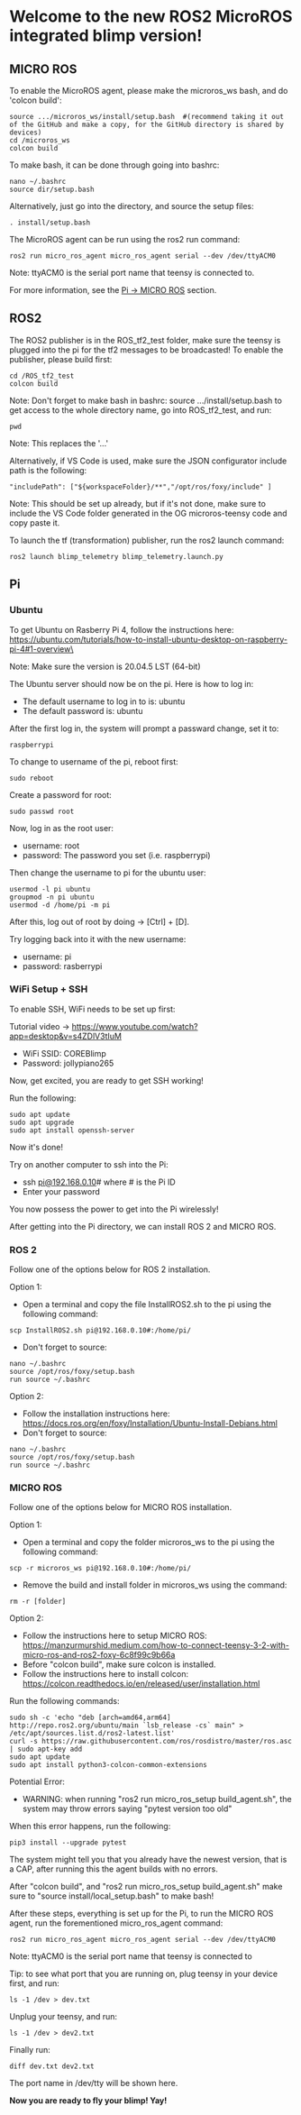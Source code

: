 # Welcome to the new ROS2 MicroROS integrated blimp version!



## MICRO ROS

To enable the MicroROS agent, please make the microros_ws bash, and do 'colcon build':

```
source .../microros_ws/install/setup.bash  #(recommend taking it out of the GitHub and make a copy, for the GitHub directory is shared by devices)
cd /microros_ws
colcon build
```
	
To make bash, it can be done through going into bashrc:

```
nano ~/.bashrc
source dir/setup.bash
```
 
Alternatively, just go into the directory, and source the setup files:

```
. install/setup.bash
```
	
The MicroROS agent can be run using the ros2 run command:

```
ros2 run micro_ros_agent micro_ros_agent serial --dev /dev/ttyACM0  
```

Note: ttyACM0 is the serial port name that teensy is connected to.

For more information, see the [Pi -> MICRO ROS](#micro-ros-1) section.



## ROS2

The ROS2 publisher is in the ROS_tf2_test folder, make sure the teensy is plugged into the pi for the tf2 messages to be broadcasted!
To enable the publisher, please build first:

```
cd /ROS_tf2_test
colcon build
```

Note: Don't forget to make bash in bashrc: source .../install/setup.bash to get access to the whole directory name, go into ROS_tf2_test, and run: 

```
pwd 
```

Note: This replaces the '...'
 
Alternatively, if VS Code is used, make sure the JSON configurator include path is the following:

```
"includePath": ["${workspaceFolder}/**","/opt/ros/foxy/include" ]
```
	
Note: This should be set up already, but if it's not done, make sure to include the VS Code folder generated in the OG microros-teensy code and copy paste it.

To launch the tf (transformation) publisher, run the ros2 launch command:

```
ros2 launch blimp_telemetry blimp_telemetry.launch.py
```	
	
## Pi

### Ubuntu

To get Ubuntu on Rasberry Pi 4, follow the instructions here: https://ubuntu.com/tutorials/how-to-install-ubuntu-desktop-on-raspberry-pi-4#1-overview\
	
Note: Make sure the version is 20.04.5 LST (64-bit)

The Ubuntu server should now be on the pi. Here is how to log in:

- The default username to log in to is: ubuntu
- The default password is: ubuntu

After the first log in, the system will prompt a passward change, set it to: 

```
raspberrypi
```

To change to username of the pi, reboot first:

```
sudo reboot
```
 
Create a password for root:

```
sudo passwd root
```

Now, log in as the root user:
	
- username: root
- password: The password you set (i.e. raspberrypi)
 
Then change the username to pi for the ubuntu user:

```
usermod -l pi ubuntu
groupmod -n pi ubuntu
usermod -d /home/pi -m pi
```
 
After this, log out of root by doing -> [Ctrl] + [D].

Try logging back into it with the new username:

- username: pi
- password: rasberrypi
 
### WiFi Setup + SSH

To enable SSH, WiFi needs to be set up first:

Tutorial video -> https://www.youtube.com/watch?app=desktop&v=s4ZDlV3tIuM

- WiFi SSID: COREBlimp
- Password: jollypiano265
 
Now, get excited, you are ready to get SSH working!

Run the following:

```
sudo apt update
sudo apt upgrade
sudo apt install openssh-server
```
	
Now it's done!

Try on another computer to ssh into the Pi:

- ssh pi@192.168.0.10# where # is the Pi ID
- Enter your password

You now possess the power to get into the Pi wirelessly!

After getting into the Pi directory, we can install ROS 2 and MICRO ROS.

### ROS 2

Follow one of the options below for ROS 2 installation.

Option 1:
- Open a terminal and copy the file InstallROS2.sh to the pi using the following command:

```
scp InstallROS2.sh pi@192.168.0.10#:/home/pi/
```

- Don't forget to source:

```
nano ~/.bashrc
source /opt/ros/foxy/setup.bash
run source ~/.bashrc
```	

Option 2:
- Follow the installation instructions here: https://docs.ros.org/en/foxy/Installation/Ubuntu-Install-Debians.html
- Don't forget to source:

```
nano ~/.bashrc
source /opt/ros/foxy/setup.bash
run source ~/.bashrc
```

### MICRO ROS

Follow one of the options below for MICRO ROS installation.

Option 1:
- Open a terminal and copy the folder microros_ws to the pi using the following command:

```
scp -r microros_ws pi@192.168.0.10#:/home/pi/
```

- Remove the build and install folder in microros_ws using the command:

```
rm -r [folder]
```
 
Option 2:
- Follow the instructions here to setup MICRO ROS: https://manzurmurshid.medium.com/how-to-connect-teensy-3-2-with-micro-ros-and-ros2-foxy-6c8f99c9b66a
- Before "colcon build", make sure colcon is installed.
- Follow the instructions here to install colcon: https://colcon.readthedocs.io/en/released/user/installation.html
		
Run the following commands:

```
sudo sh -c 'echo "deb [arch=amd64,arm64] http://repo.ros2.org/ubuntu/main `lsb_release -cs` main" > /etc/apt/sources.list.d/ros2-latest.list'
curl -s https://raw.githubusercontent.com/ros/rosdistro/master/ros.asc | sudo apt-key add 
sudo apt update
sudo apt install python3-colcon-common-extensions
```

Potential Error:
- WARNING: when running "ros2 run micro_ros_setup build_agent.sh", the system may throw errors saying "pytest version too old"

When this error happens, run the following:

```
pip3 install --upgrade pytest
```

The system might tell you that you already have the newest version, that is a CAP, after running this the agent builds with no errors.

After "colcon build", and "ros2 run micro_ros_setup build_agent.sh" make sure to "source install/local_setup.bash" to make bash!



After these steps, everything is set up for the Pi, to run the MICRO ROS agent, run the forementioned micro_ros_agent command:

```
ros2 run micro_ros_agent micro_ros_agent serial --dev /dev/ttyACM0 
```
  
Note: ttyACM0 is the serial port name that teensy is connected to

Tip: to see what port that you are running on, plug teensy in your device first, and run:

```
ls -1 /dev > dev.txt
```

Unplug your teensy, and run:

```
ls -1 /dev > dev2.txt
```

Finally run: 

```
diff dev.txt dev2.txt
```

The port name in /dev/tty will be shown here.

  
****Now you are ready to fly your blimp! Yay!****
	

  
  
  
  
  
  
  



